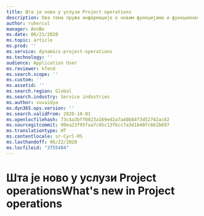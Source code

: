 ```yaml
---
title: Шта је ново у услузи Project operations
description: Ова тема пружа информације о новим функцијама и функционалности у услузи Microsoft Dynamics 365 Project operations.
author: ruhercul
manager: AnnBe
ms.date: 06/21/2020
ms.topic: article
ms.prod: ''
ms.service: dynamics-project-operations
ms.technology: ''
audience: Application User
ms.reviewer: kfend
ms.search.scope: ''
ms.custom: ''
ms.assetid: ''
ms.search.region: Global
ms.search.industry: Service industries
ms.author: suvaidya
ms.dyn365.ops.version: ''
ms.search.validFrom: 2020-10-01
ms.openlocfilehash: 73c4a3bff0823a169ed2a7a40b84f3d52742ac82
ms.sourcegitcommit: 99ea23f95faa7c85c13fbcc7a3d1b40fc661b697
ms.translationtype: HT
ms.contentlocale: sr-Cyrl-RS
ms.lasthandoff: 06/22/2020
ms.locfileid: "3755484"
---
```

# <a name="whats-new-in-project-operations"></a><span data-ttu-id="09429-103">Шта је ново у услузи Project operations</span><span class="sxs-lookup"><span data-stu-id="09429-103">What's new in Project operations</span></span>

